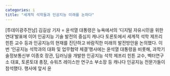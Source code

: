 ```yaml
---
categories: i
title: "세계적 석학들과 인공지능 미래를 논하다"
---
```

[투데이광주전남] 김길삼 기자 = 윤석열 대통령은 뉴욕에서의 ‘디지털 자유시민을 위한 연대’발표에 이어 인공지능 기술 발전의 중심지 캐나다 토론토에서 세계적 석학 제프리 힌튼 교수 등과 인공지능의 현재를 진단하고 바람직한 미래의 발전방안을 논의했다. 이번 ‘인공지능 석학과의 대화 및 업무협약 체결’행사에는 윤석열 대통령을 비롯해, 과학기술정보통신부 이종호 장관, 딥러닝을 개발한 인공지능 석학 제프리 힌튼 교수, 벡터연구소 대표, 토론토대 총장, 슈워츠 레이스만 연구소 부소장 등 캐나다 인공지능 전문가들이 참석했다. 행사에 앞서 윤